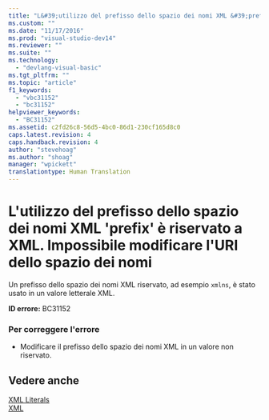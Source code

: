 ```yaml
---
title: "L&#39;utilizzo del prefisso dello spazio dei nomi XML &#39;prefix&#39; &#232; riservato a XML. Impossibile modificare l&#39;URI dello spazio dei nomi | Microsoft Docs"
ms.custom: ""
ms.date: "11/17/2016"
ms.prod: "visual-studio-dev14"
ms.reviewer: ""
ms.suite: ""
ms.technology: 
  - "devlang-visual-basic"
ms.tgt_pltfrm: ""
ms.topic: "article"
f1_keywords: 
  - "vbc31152"
  - "bc31152"
helpviewer_keywords: 
  - "BC31152"
ms.assetid: c2fd26c8-56d5-4bc0-86d1-230cf165d8c0
caps.latest.revision: 4
caps.handback.revision: 4
author: "stevehoag"
ms.author: "shoag"
manager: "wpickett"
translationtype: Human Translation
---
```

# L&#39;utilizzo del prefisso dello spazio dei nomi XML &#39;prefix&#39; &#232; riservato a XML. Impossibile modificare l&#39;URI dello spazio dei nomi
Un prefisso dello spazio dei nomi XML riservato, ad esempio `xmlns`, è stato usato in un valore letterale XML.  
  
 **ID errore:** BC31152  
  
### Per correggere l'errore  
  
-   Modificare il prefisso dello spazio dei nomi XML in un valore non riservato.  
  
## Vedere anche  
 [XML Literals](../../visual-basic/language-reference/xml-literals/index.md)   
 [XML](../../visual-basic/programming-guide/language-features/xml/index.md)
